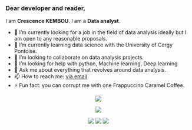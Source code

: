 ### Dear developer and reader,

I am **Crescence KEMBOU**. I am a **Data analyst**.

- 🔭 I’m currently looking for a job in the field of data analysis ideally but I am open to any reasonable proposals. 
- 🌱 I’m currently learning data science with the University of Cergy Pontoise.
- 👯 I’m looking to collaborate on data analysis projects.
- 🤔 I’m looking for help with python, Machine learning, Deep learning
- 💬 Ask me about everything that revolves around data analysis.
- 📫 How to reach me: [via email](https://crescencek@outlook.com)
- ⚡ Fun fact: you can corrupt me with one Frappuccino Caramel Coffee.

<p align="center">
  <img src="images/userstats.svg" />
</p>

<p align="center">
  <img src="https://streak-stats.demolab.com?user=hugolpz" />
</p>

<p align="center">
  <img src="http://github-profile-summary-cards.vercel.app/api/cards/repos-per-language?username=hugolpz&theme=default" />
  <img src="http://github-profile-summary-cards.vercel.app/api/cards/most-commit-language?username=hugolpz&theme=default" />
  <img src="http://github-profile-summary-cards.vercel.app/api/cards/productive-time?username=hugolpz&theme=default&utcOffset=1" />
 </p>
